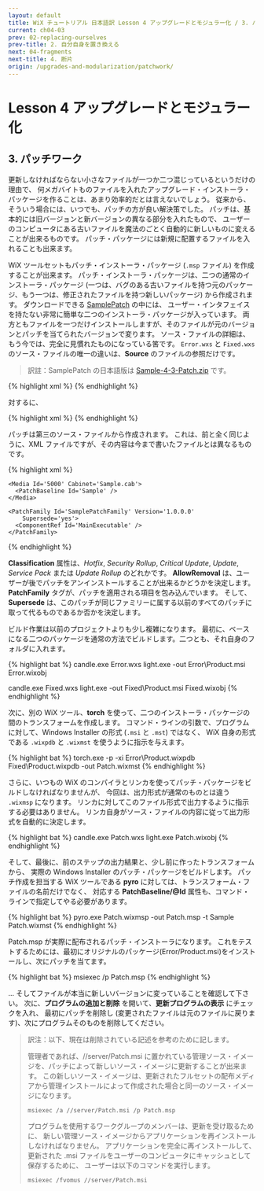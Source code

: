 ```yaml
---
layout: default
title: WiX チュートリアル 日本語訳 Lesson 4 アップグレードとモジュラー化 / 3. パッチワーク
current: ch04-03
prev: 02-replacing-ourselves
prev-title: 2. 自分自身を置き換える
next: 04-fragments
next-title: 4. 断片
origin: /upgrades-and-modularization/patchwork/
---
```

# Lesson 4 アップグレードとモジュラー化

## 3. パッチワーク

更新しなければならない小さなファイルが一つか二つ混じっているというだけの理由で、
何メガバイトものファイルを入れたアップグレード・インストーラ・パッケージを作ることは、あまり効率的だとは言えないでしょう。
従来から、そういう場合には、いつでも、パッチの方が良い解決策でした。
パッチは、基本的には旧バージョンと新バージョンの異なる部分を入れたもので、
ユーザーのコンピュータにある古いファイルを魔法のごとく自動的に新しいものに変えることが出来るものです。
パッチ・パッケージには新規に配置するファイルを入れることも出来ます。

WiX ツールセットもパッチ・インストーラ・パッケージ (`.msp` ファイル) を作成することが出来ます。
パッチ・インストーラ・パッケージは、二つの通常のインストーラ・パッケージ
(一つは、バグのある古いファイルを持つ元のパッケージ、もう一つは、修正されたファイルを持つ新しいパッケージ) から作成されます。
ダウンロードできる [SamplePatch](https://www.firegiant.com/system/files/samples/SamplePatch.zip) の中には、
ユーザー・インタフェイスを持たない非常に簡単な二つのインストーラ・パッケージが入っています。
両方ともファイルを一つだけインストールしますが、そのファイルが元のバージョンとパッチを当てられたバージョンで変ります。
ソース・ファイルの詳細は、もう今では、完全に見慣れたものになっている筈です。
`Error.wxs` と `Fixed.wxs` のソース・ファイルの唯一の違いは、**Source** のファイルの参照だけです。

> 訳註：SamplePatch の日本語版は [Sample-4-3-Patch.zip](/samples/Sample-4-3-Patch.zip) です。

{% highlight xml %}
  <File Id='HogeEXE' Name='HogeAppl10.exe' DiskId='1'
      Source='Error\HogeAppl10.exe' KeyPath='yes' />
{% endhighlight %}

対するに、

{% highlight xml %}
  <File Id='HogeEXE' Name='HogeAppl10.exe' DiskId='1'
      Source='Fixed\HogeAppl10.exe' KeyPath='yes' />
{% endhighlight %}

パッチは第三のソース・ファイルから作成されます。
これは、前と全く同じように、XML ファイルですが、その内容は今まで書いたファイルとは異なるものです。

{% highlight xml %}
<?xml version='1.0' encoding='utf-8'?>
<Wix xmlns='http://schemas.microsoft.com/wix/2006/wi'>
  <Patch AllowRemoval='yes' Manufacturer='ぴよソフト'
      MoreInfoURL='www.piyosoft.co.jp' DisplayName='ほげ 1.0.0 パッチ'
      Description='小さな更新パッチ' Classification='Update'
      Codepage='932'>

    <Media Id='5000' Cabinet='Sample.cab'>
      <PatchBaseline Id='Sample' />
    </Media>

    <PatchFamily Id='SamplePatchFamily' Version='1.0.0.0'
        Supersede='yes'>
      <ComponentRef Id='MainExecutable' />
    </PatchFamily>

  </Patch>
</Wix>
{% endhighlight %}

**Classification** 属性は、*Hotfix*, *Security Rollup*, *Critical Update*, *Update*, *Service Pack* または *Update Rollup* のどれかです。
**AllowRemoval** は、ユーザーが後でパッチをアンインストールすることが出来るかどうかを決定します。
**PatchFamily** タグが、パッチを適用される項目を包み込んでいます。
そして、**Supersede** は、このパッチが同じファミリーに属する以前のすべてのパッチに取って代るものであるか否かを決定します。

ビルド作業は以前のプロジェクトよりも少し複雑になります。
最初に、ベースになる二つのパッケージを通常の方法でビルドします。二つとも、それ自身のフォルダに入れます。

{% highlight bat %}
candle.exe Error.wxs
light.exe -out Error\Product.msi Error.wixobj

candle.exe Fixed.wxs
light.exe -out Fixed\Product.msi Fixed.wixobj
{% endhighlight %}

次に、別の WiX ツール、**torch** を使って、二つのインストーラ・パッケージの間のトランスフォームを作成します。
コマンド・ラインの引数で、プログラムに対して、Windows Installer の形式 (`.msi` と `.mst`) ではなく、
WiX 自身の形式である `.wixpdb` と `.wixmst` を使うように指示を与えます。

{% highlight bat %}
torch.exe -p -xi Error\Product.wixpdb Fixed\Product.wixpdb
          -out Patch.wixmst
{% endhighlight %}

さらに、いつもの WiX のコンパイラとリンカを使ってパッチ・パッケージをビルドしなければなりませんが、
今回は、出力形式が通常のものとは違う `.wixmsp` になります。
リンカに対してこのファイル形式で出力するように指示する必要はありません。
リンカ自身がソース・ファイルの内容に従って出力形式を自動的に決定します。

{% highlight bat %}
candle.exe Patch.wxs
light.exe Patch.wixobj
{% endhighlight %}

そして、最後に、前のステップの出力結果と、少し前に作ったトランスフォームから、
実際の Windows Installer のパッチ・パッケージをビルドします。
パッチ作成を担当する WiX ツールである **pyro** に対しては、トランスフォーム・ファイルの名前だけでなく、
対応する **PatchBaseline/@Id** 属性も、コマンド・ラインで指定してやる必要があります。

{% highlight bat %}
pyro.exe Patch.wixmsp -out Patch.msp -t Sample Patch.wixmst
{% endhighlight %}

Patch.msp が実際に配布されるパッチ・インストーラになります。
これをテストするためには、最初にオリジナルのパッケージ(Error/Product.msi)をインストールし、次にパッチを当てます。

{% highlight bat %}
msiexec /p Patch.msp
{% endhighlight %}

... そしてファイルが本当に新しいバージョンに変っていることを確認して下さい。
次に、**プログラムの追加と削除** を開いて、**更新プログラムの表示** にチェックを入れ、
最初にパッチを削除し (変更されたファイルは元のファイルに戻ります)、次にプログラムそのものを削除してください。

> 訳注：以下、現在は削除されている記述を参考のために記します。
>
> 管理者であれば、//server/Patch.msi に置かれている管理ソース・イメージを、パッチによって新しいソース・イメージに更新することが出来ます。
> この新しいソース・イメージは、更新されたフルセットの配布メディアから管理インストールによって作成された場合と同一のソース・イメージになります。
>
>     msiexec /a //server/Patch.msi /p Patch.msp
> 
> プログラムを使用するワークグループのメンバーは、更新を受け取るために、
> 新しい管理ソース・イメージからアプリケーションを再インストールしなければなりません。
> アプリケーションを完全に再インストールして、更新された .msi ファイルをユーザーのコンピュータにキャッシュとして保存するために、
> ユーザーは以下のコマンドを実行します。
> 
>     msiexec /fvomus //server/Patch.msi